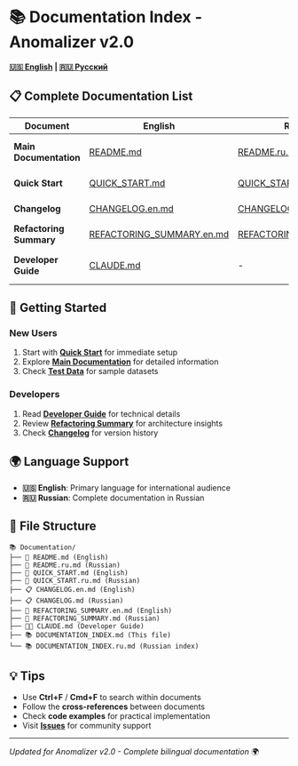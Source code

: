 # 📚 Documentation Index - Anomalizer v2.0

**[🇺🇸 English](DOCUMENTATION_INDEX.md) | [🇷🇺 Русский](DOCUMENTATION_INDEX.ru.md)**

## 📋 Complete Documentation List

| Document | English | Russian | Description |
|----------|---------|---------|-------------|
| **Main Documentation** | [README.md](README.md) | [README.ru.md](README.ru.md) | Complete project documentation |
| **Quick Start** | [QUICK_START.md](QUICK_START.md) | [QUICK_START.ru.md](QUICK_START.ru.md) | Fast setup and launch guide |
| **Changelog** | [CHANGELOG.en.md](CHANGELOG.en.md) | [CHANGELOG.md](CHANGELOG.md) | Version history and changes |
| **Refactoring Summary** | [REFACTORING_SUMMARY.en.md](REFACTORING_SUMMARY.en.md) | [REFACTORING_SUMMARY.md](REFACTORING_SUMMARY.md) | Code quality improvements |
| **Developer Guide** | [CLAUDE.md](CLAUDE.md) | - | Technical guide for developers |

## 🚀 Getting Started

### New Users
1. Start with **[Quick Start](QUICK_START.md)** for immediate setup
2. Explore **[Main Documentation](README.md)** for detailed information
3. Check **[Test Data](files_datasets/)** for sample datasets

### Developers
1. Read **[Developer Guide](CLAUDE.md)** for technical details
2. Review **[Refactoring Summary](REFACTORING_SUMMARY.en.md)** for architecture insights
3. Check **[Changelog](CHANGELOG.en.md)** for version history

## 🌍 Language Support

- **🇺🇸 English**: Primary language for international audience
- **🇷🇺 Russian**: Complete documentation in Russian

## 📂 File Structure

```
📚 Documentation/
├── 📄 README.md (English)
├── 📄 README.ru.md (Russian)
├── 🚀 QUICK_START.md (English)
├── 🚀 QUICK_START.ru.md (Russian)
├── 📋 CHANGELOG.en.md (English)
├── 📋 CHANGELOG.md (Russian)
├── 🔧 REFACTORING_SUMMARY.en.md (English)
├── 🔧 REFACTORING_SUMMARY.md (Russian)
├── 👨‍💻 CLAUDE.md (Developer Guide)
├── 📚 DOCUMENTATION_INDEX.md (This file)
└── 📚 DOCUMENTATION_INDEX.ru.md (Russian index)
```

## 💡 Tips

- Use **Ctrl+F** / **Cmd+F** to search within documents
- Follow the **cross-references** between documents
- Check **code examples** for practical implementation
- Visit **[Issues](https://github.com/yourusername/anomalizer/issues)** for community support

---

*Updated for Anomalizer v2.0 - Complete bilingual documentation* 🌍